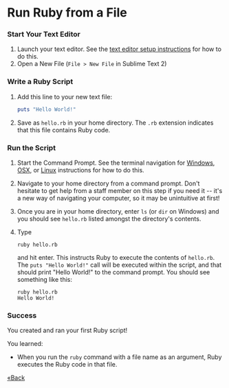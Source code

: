 # Run Ruby from a File


### Start Your Text Editor

1. Launch your text editor. See the [text editor setup instructions](/ruby_from_scratch/text_editor/all) 
for how to do this.
2. Open a New File (`File > New File` in Sublime Text 2)


### Write a Ruby Script

1. Add this line to your new text file:

    ```ruby
    puts "Hello World!"
    ```

2. Save as `hello.rb` in your home directory. The `.rb` extension indicates that this file contains Ruby code.


### Run the Script

1. Start the Command Prompt. See the terminal navigation for [Windows](/ruby_from_scratch/command_prompt/windows),
[OSX](/ruby_from_scratch/command_prompt/osx), or [Linux](/ruby_from_scratch/command_prompt/osx) instructions for how to do this.

2. Navigate to your home directory from a command prompt.
Don't hesitate to get help from a staff member on this step if you need it -- it's a new way of navigating your 
computer, so it may be unintuitive at first!

3. Once you are in your home directory, enter `ls` (or `dir` on Windows) and you should see `hello.rb` listed amongst the directory's contents.

4. Type

    ```text
    ruby hello.rb
    ```

    and hit enter. This instructs Ruby to execute the contents of `hello.rb`. The `puts "Hello World!"` call will be 
    executed within the script, and that should print "Hello World!" to the command prompt. You should see something
    like this:

    ```text
    ruby hello.rb
    Hello World!
    ```

### Success
You created and ran your first Ruby script!  

You learned:  

* When you run the `ruby` command with a file name as an argument, Ruby executes the Ruby code in that file.

[«Back](/ruby_from_scratch)
